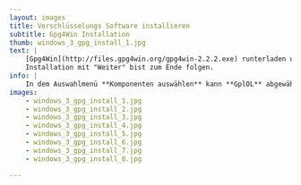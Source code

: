```yaml
---
layout: images
title: Verschlüsselungs Software installieren
subtitle: Gpg4Win Installation
thumb: windows_3_gpg_install_1.jpg
text: | 
    [Gpg4Win](http://files.gpg4win.org/gpg4win-2.2.2.exe) runterladen und ausführen.
    Installation mit "Weiter" bist zum Ende folgen. 
info: |
    In dem Auswahlmenü **Komponenten auswählen** kann **GplOL** abgewählt werden, da dies nur für Outlook benötigt wird.
images:
    - windows_3_gpg_install_1.jpg
    - windows_3_gpg_install_2.jpg
    - windows_3_gpg_install_3.jpg
    - windows_3_gpg_install_4.jpg
    - windows_3_gpg_install_5.jpg
    - windows_3_gpg_install_6.jpg
    - windows_3_gpg_install_7.jpg
    - windows_3_gpg_install_8.jpg

---
```

